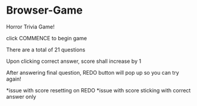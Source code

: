 # Browser-Game


Horror Trivia Game!

click COMMENCE to begin game

There are a total of 21 questions

Upon clicking correct answer, score shall increase by 1

After answering final question, REDO button will pop up so you can try again!

*issue with score resetting on REDO
*issue with score sticking with correct answer only